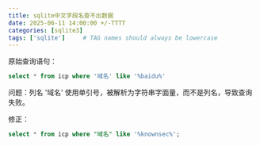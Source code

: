 ```yaml
---
title: sqlite中文字段名查不出数据
date: 2025-06-11 14:00:00 +/-TTTT
categories: [sqlite3]
tags: ['sqlite']     # TAG names should always be lowercase
---
```




原始查询语句：
```sql
select * from icp where '域名' like '%baidu%'
```

问题：列名 '域名' 使用单引号，被解析为字符串字面量，而不是列名，导致查询失败。

修正：
```sql
select * from icp where "域名" like '%knownsec%';
```
